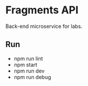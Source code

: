 # Fragments API
Back-end microservice for labs.

## Run
- npm run lint
- npm start
- npm run dev
- npm run debug

